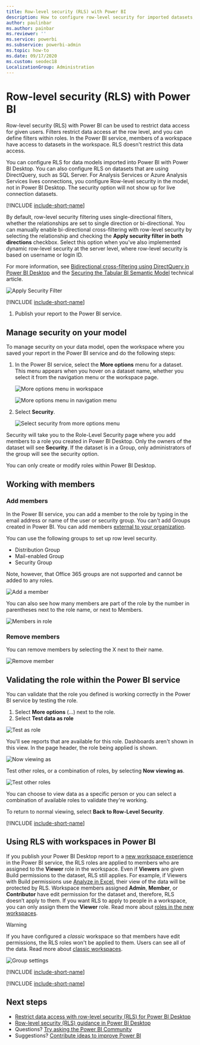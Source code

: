 ```yaml
---
title: Row-level security (RLS) with Power BI
description: How to configure row-level security for imported datasets, and DirectQuery, within the Power BI service.
author: paulinbar
ms.author: painbar
ms.reviewer: ''
ms.service: powerbi
ms.subservice: powerbi-admin
ms.topic: how-to
ms.date: 09/17/2020
ms.custom: seodec18
LocalizationGroup: Administration
---
```


# Row-level security (RLS) with Power BI

Row-level security (RLS) with Power BI can be used to restrict data access for given users. Filters restrict data access at the row level, and you can define filters within roles. In the Power BI service, members of a workspace have access to datasets in the workspace. RLS doesn't restrict this data access. 

You can configure RLS for data models imported into Power BI with Power BI Desktop. You can also configure RLS on datasets that are using DirectQuery, such as SQL Server. For Analysis Services or Azure Analysis Services lives connections, you configure Row-level security in the model, not in Power BI Desktop. The security option will not show up for live connection datasets.

[!INCLUDE [include-short-name](../includes/rls-desktop-define-roles.md)]

By default, row-level security filtering uses single-directional filters, whether the relationships are set to single direction or bi-directional. You can manually enable bi-directional cross-filtering with row-level security by selecting the relationship and checking the **Apply security filter in both directions** checkbox. Select this option when you've also implemented dynamic row-level security at the server level, where row-level security is based on username or login ID.

For more information, see [Bidirectional cross-filtering using DirectQuery in Power BI Desktop](../transform-model/desktop-bidirectional-filtering.md) and the [Securing the Tabular BI Semantic Model](https://download.microsoft.com/download/D/2/0/D20E1C5F-72EA-4505-9F26-FEF9550EFD44/Securing%20the%20Tabular%20BI%20Semantic%20Model.docx) technical article.

![Apply Security Filter](media/service-admin-rls/rls-apply-security-filter.png)

[!INCLUDE [include-short-name](../includes/rls-desktop-view-as-roles.md)]

1. Publish your report to the Power BI service.

## Manage security on your model

To manage security on your data model, open the workspace where you saved your report in the Power BI service and do the following steps:

1. In the Power BI service, select the **More options** menu for a dataset. This menu appears when you hover on a dataset name, whether you select it from the navigation menu or the workspace page.

    ![More options menu in workspace](media/service-admin-rls/dataset-leftnav-more-options.png)

    ![More options menu in navigation menu](media/service-admin-rls/dataset-canvas-more-options.png)

1. Select **Security**.

   ![Select security from more options menu](media/service-admin-rls/dataset-more-options-menu.png)

Security will take you to the Role-Level Security page where you add members to a role you created in Power BI Desktop. Only the owners of the dataset will see **Security**. If the dataset is in a Group, only administrators of the group will see the security option.

You can only create or modify roles within Power BI Desktop.

## Working with members

### Add members

In the Power BI service, you can add a member to the role by typing in the email address or name of the user or security group. You can't add Groups created in Power BI. You can add members [external to your organization](../guidance/whitepaper-azure-b2b-power-bi.md#data-security-for-external-partners).

You can use the following groups to set up row level security.

- Distribution Group
- Mail-enabled Group
- Security Group

Note, however, that Office 365 groups are not supported and cannot be added to any roles.

![Add a member](media/service-admin-rls/rls-add-member.png)

You can also see how many members are part of the role by the number in parentheses next to the role name, or next to Members.

![Members in role](media/service-admin-rls/rls-member-count.png)

### Remove members

You can remove members by selecting the X next to their name. 

![Remove member](media/service-admin-rls/rls-remove-member.png)

## Validating the role within the Power BI service

You can validate that the role you defined is working correctly in the Power BI service by testing the role.

1. Select **More options** (...) next to the role.
2. Select **Test data as role**

![Test as role](media/service-admin-rls/rls-test-role.png)

You'll see reports that are available for this role. Dashboards aren't shown in this view. In the page header, the role being applied is shown.

![Now viewing as <role>](media/service-admin-rls/rls-test-role2.png)

Test other roles, or a combination of roles, by selecting **Now viewing as**.

![Test other roles](media/service-admin-rls/rls-test-role3.png)

You can choose to view data as a specific person or you can select a combination of available roles to validate they're working.

To return to normal viewing, select **Back to Row-Level Security**.

[!INCLUDE [include-short-name](../includes/rls-usernames.md)]

## Using RLS with workspaces in Power BI

If you publish your Power BI Desktop report to a [new workspace experience](../collaborate-share/service-new-workspaces.md) in the Power BI service, the RLS roles are applied to members who are assigned to the **Viewer** role in the workspace. Even if  **Viewers** are given Build permissions to the dataset, RLS still applies. For example, if Viewers with Build permissions use [Analyze in Excel](../collaborate-share/service-analyze-in-excel.md), their view of the data will be protected by RLS. Workspace members assigned **Admin**, **Member**, or **Contributor** have edit permission for the dataset and, therefore, RLS doesn’t apply to them. If you want RLS to apply to people in a workspace, you can only assign them the **Viewer** role. Read more about [roles in the new workspaces](../collaborate-share/service-new-workspaces.md#roles-in-the-new-workspaces).

> [!WARNING]
> If you have configured a *classic* workspace so that members have edit permissions, the RLS roles won't be applied to them. Users can see all of the data. Read more about [classic workspaces](../collaborate-share/service-create-workspaces.md).
>
>![Group settings](media/service-admin-rls/rls-group-settings.png)

[!INCLUDE [include-short-name](../includes/rls-limitations.md)]

[!INCLUDE [include-short-name](../includes/rls-faq.md)]

## Next steps

- [Restrict data access with row-level security (RLS) for Power BI Desktop](../create-reports/desktop-rls.md)
- [Row-level security (RLS) guidance in Power BI Desktop](../guidance/rls-guidance.md)
- Questions? [Try asking the Power BI Community](https://community.powerbi.com/)
- Suggestions? [Contribute ideas to improve Power BI](https://ideas.powerbi.com/)
